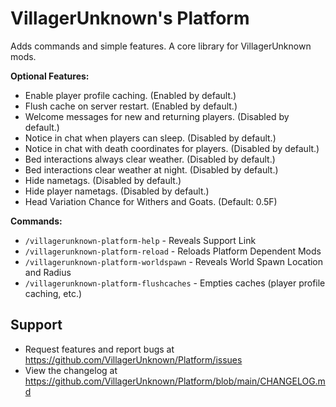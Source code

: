 # VillagerUnknown's Platform

Adds commands and simple features. A core library for VillagerUnknown mods.

**Optional Features:**

* Enable player profile caching. (Enabled by default.)
* Flush cache on server restart. (Enabled by default.)
* Welcome messages for new and returning players. (Disabled by default.)
* Notice in chat when players can sleep. (Disabled by default.)
* Notice in chat with death coordinates for players. (Disabled by default.)
* Bed interactions always clear weather. (Disabled by default.)
* Bed interactions clear weather at night. (Disabled by default.)
* Hide nametags. (Disabled by default.)
* Hide player nametags. (Disabled by default.)
* Head Variation Chance for Withers and Goats. (Default: 0.5F)

**Commands:**

* `/villagerunknown-platform-help` - Reveals Support Link
* `/villagerunknown-platform-reload` - Reloads Platform Dependent Mods
* `/villagerunknown-platform-worldspawn` - Reveals World Spawn Location and Radius
* `/villagerunknown-platform-flushcaches` - Empties caches (player profile caching, etc.)

## Support

* Request features and report bugs at https://github.com/VillagerUnknown/Platform/issues
* View the changelog at https://github.com/VillagerUnknown/Platform/blob/main/CHANGELOG.md